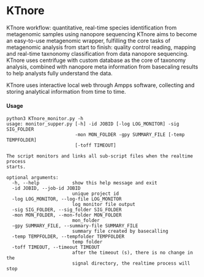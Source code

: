# KTnore
KTnore workflow: quantitative, real-time species identification from metagenomic samples using nanopore sequencing
KTnore aims to become an easy-to-use metagenomic wrapper, fulfilling the core tasks of metagenomic analysis from start to finish: quality control reading, mapping and real-time taxnonomy classification from data nanopore sequencing. KTnore uses centrifuge with custom database as the core of taxonomy analysis, combined with nanopore meta information from basecaling results to help analysts fully understand the data.

KTnore uses interactive local web through Ampps software, collecting and storing analytical information from time to time.
#### Usage
```
python3 KTnore_monitor.py -h
usage: monitor_supper.py [-h] -id JOBID [-log LOG_MONITOR] -sig SIG_FOLDER
                         -mon MON_FOLDER -gpy SUMMARY_FILE [-temp TEMPFOLDER]
                         [-toff TIMEOUT]

The script monitors and links all sub-script files when the realtime process
starts.

optional arguments:
  -h, --help            show this help message and exit
  -id JOBID, --job-id JOBID
                        unique project id
  -log LOG_MONITOR, --log-file LOG_MONITOR
                        log monitor file output
  -sig SIG_FOLDER, --sig_folder SIG_FOLDER
  -mon MON_FOLDER, --mon-folder MON_FOLDER
                        mon_folder
  -gpy SUMMARY_FILE, --summary-file SUMMARY_FILE
                        summary file created by basecalling
  -temp TEMPFOLDER, --tempfolder TEMPFOLDER
                        temp folder
  -toff TIMEOUT, --timeout TIMEOUT
                        after the timeout (s), there is no change in the
                        signal directory, the realtime process will stop
```
